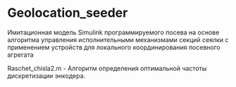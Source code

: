 # Geolocation_seeder
Имитационная модель Simulink программируемого посева на основе алгоритма управления исполнительными механизмами секций сеялки с применением устройств для локального координирования посевного агрегата

Raschet_chisla2.m - Алгоритм определения оптимальной частоты дискретизации энкодера.
